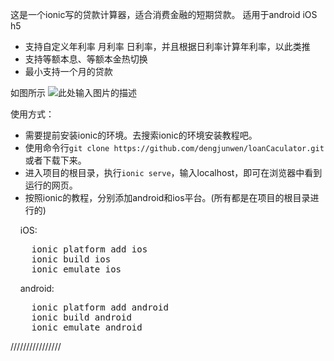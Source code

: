﻿这是一个ionic写的贷款计算器，适合消费金融的短期贷款。 
适用于android  iOS   h5
 - 支持自定义年利率 月利率 日利率，并且根据日利率计算年利率，以此类推
 - 支持等额本息、等额本金热切换
 - 最小支持一个月的贷款

  
如图所示
![此处输入图片的描述][1]

使用方式：

 - 需要提前安装ionic的环境。去搜索ionic的环境安装教程吧。
 - 使用命令行`git clone https://github.com/dengjunwen/loanCaculator.git`
   或者下载下来。
 - 进入项目的根目录，执行`ionic serve`，输入localhost，即可在浏览器中看到运行的网页。
 - 按照ionic的教程，分别添加android和ios平台。(所有都是在项目的根目录进行的)  

&nbsp;&nbsp;&nbsp;&nbsp;iOS:
<pre>
    ionic platform add ios  
    ionic build ios  
    ionic emulate ios
</pre>

&nbsp;&nbsp;&nbsp;&nbsp;android:
<pre>
    ionic platform add android  
    ionic build android  
    ionic emulate android
</pre>

  [1]: https://raw.githubusercontent.com/dengjunwen/loanCaculator/master/loadCaculator.gif

////////////////